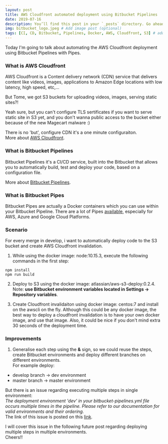 ```yaml
---
layout: post
title: AWS Cloudfront automated deployment using Bitbucket Pipelines
date: 2019-07-16
description: You’ll find this post in your `_posts` directory. Go ahead and edit it and re-build the site to see your changes. # Add post description (optional)
img: bitbucket_logo.jpeg # Add image post (optional)
tags: [CI, CD, Bitbucket, Pipelines, Docker, AWS, Cloudfront, S3] # add tag
---
```


Today I'm going to talk about automating the AWS Cloudfront deployment using Bitbucket Pipelines with Pipes.

### What is AWS Cloudfront

AWS Cloudfront is a Content delivery network (CDN) service that delivers content like videos, images, applications to
Amazon Edge locations with low latency, high speed, etc,...  

But Tome, we got S3 buckets for uploading videos, images, serving static sites?!

Yeah sure, but you can't configure TLS sertificates if you want to serve static site in S3 yet, and you don't wanna public access to the bucket either because of the new Magecart malware :)

There is no 'but', configure CDN it's a one minute configuraiton.  
More about [AWS Cloudfront](https://aws.amazon.com/cloudfront/).

### What is Bitbucket Pipelines

Bitbucket Pipelines it's a CI/CD service, built into the Bitbucket that allows you to automatically build, test and deploy your code, based on a configuration file.

More about [Bitbucket Pipelines](https://bitbucket.org/product/features/pipelines).

### What is Bitbucket Pipes

Bitbucket Pipes are actually a Docker containers which you can use within your Bitbucket Pipeline.
There are a lot of Pipes [available](https://confluence.atlassian.com/bitbucket/build-test-and-deploy-with-pipelines-792496469.html), especially for AWS, Azure and Google Cloud Platforms.

### Scenario

For every merge in develop, i want to automatically deploy code to the S3 bucket and create AWS Cloudfront invalidation.

1. While using the docker image: node:10.15.3, execute the following commands in the first step:
```console
npm install
npm run build
```

2. Deploy to S3 using the docker image: atlassian/aws-s3-deploy:0.2.4.  
Note: **use Bitbucket environment variables located in Settings -> Repository variables**.

3. Create Cloudfront invalidaiton using docker image: centos:7 and install on the awscli on the fly. Although this could be any docker image, the best way to deploy a cloudfront invalidation is to have your own docker image, and use that image. Also, it could be nice if you don't mind extra 30 seconds of the deployment time.

<script src="https://gist.github.com/kirovtome/fe7c323cde852117c4698effe3eade49.js" rel="stylesheet" type="text/css"></script>


### Improvements

1. Generalise each step using the **&** sign, so we could reuse the steps, create Bitbucket environments and deploy different branches on different environments.  
For example deploy:  
* develop branch -> dev environment
* master branch -> master environment  
  
But there is an issue regarding executing multiple steps in single environment:  
*The deployment environment 'dev' in your bitbucket-pipelines.yml file occurs multiple times in the pipeline. Please refer to our documentation for valid environments and their ordering.*  
The link of this issue is posted on this [link](https://community.atlassian.com/t5/Bitbucket-questions/The-deployment-environment-test-in-your-bitbucket-pipelines-yml/qaq-p/971584).  

I will cover this issue in the following future post regarding deploying multiple steps in multiple environments.  
Cheers!!